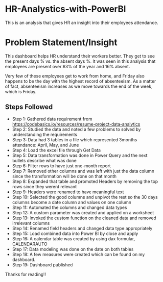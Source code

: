 # HR-Analystics-with-PowerBI
This is an analysis that gives HR an insight into their employees attendance.

# Problem Statement/Insight
This dashboard helps HR understand their workers better. They get to see the present days % vs. the absent days %.
It was seen in this analysis that employees are present over 83% of the year and 16% absent.

Very few of these employees get to work from home, and Friday also happens to be the day with the highest record of absenteeism. As a matter of fact, absenteeism increases as we move towards the end of the week, which is Friday.

## Steps Followed
- Step 1: Gathered data requirement from https://codebasics.io/resources/resume-project-data-analytics
- Step 2: Studied the data and noted a few problems to solved by understanding the requirements
- Step 3: Data had 3 tables in a file which represented 3months attendance: April, May, and June
- Step 4: Load the excel file through Get Data
- Step 5: Data transformation was done in Power Query and the next bullets describe what was done
- Step 6: Filter rows to have just one-month report
- Step 7: Removed other columns and was left with just the data column since the transformation will be done on that month
- Step 8: Expanded that table and promoted Headers by removing the top rows since they werent relevant
- Step 9: Headers were renamed to have meaningful text
- Step 10: Selected the good columns and unpivot the rest so the 30 days columns become a date column and values on one column
- Step 11: Automated the columns and changed data types
- Step 12: A custom parameter was created and applied on a worksheet
- Step 13: Invoked the custom function on the cleaned data and removed irrelevant columns
- Step 14: Renamed field headers and changed data type appropriately
- Step 15: Load combined data into Power BI by close and apply
- Step 16: A calendar table was created by using dax formular, CALENDARAUTO
- Step 17: Data modeling was done on the date on both tables
- Step 18: A few measures were created which can be found on my dashboard.
- Step 19: Dashboard published

Thanks for reading!!

